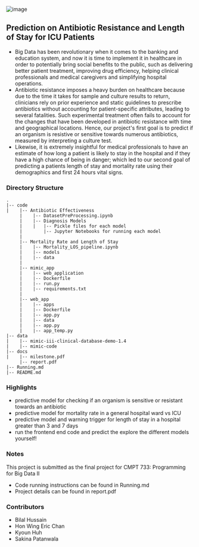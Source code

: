 ![image](https://user-images.githubusercontent.com/32183829/115143177-98417880-9ffa-11eb-997a-b1f18a4681cf.png)

## Prediction on Antibiotic Resistance and Length of Stay for ICU Patients
- Big Data has been revolutionary when it comes to the banking and education system, and now it is time to implement it in healthcare in order to potentially bring social benefits to the public, such as delivering better patient treatment, improving drug efficiency, helping clinical professionals and medical caregivers and simplifying hospital operations.  
- Antibiotic resistance imposes a heavy burden on healthcare because due to the time it takes for sample and culture results to return, clinicians rely on prior experience and static guidelines to prescribe antibiotics without accounting for patient-specific attributes, leading to several fatalities. Such experimental treatment often fails to account for the changes that have been developed in antibiotic resistance with time and geographical locations. Hence, our project's first goal is to predict if an organism is resistive or sensitive towards numerous antibiotics, measured by interpreting a culture test. 
- Likewise, it is extremely insightful for medical professionals to have an estimate of how long a patient is likely to stay in the hospital and if they have a high chance of being in danger; which led to our second goal of predicting a patients length of stay and mortality rate using their demographics and first 24 hours vital signs.

### Directory Structure
    .
    |-- code                                          
    |    |-- Antibiotic Effectiveness                          
         |    |-- DatasetPreProcessing.ipynb
         |    |-- Diagnosis Models
         |    |   |-- Pickle files for each model
         |        |-- Jupyter Notebooks for running each model
         |
         |-- Mortality Rate and Length of Stay
         |    |-- Mortality_LOS_pipeline.ipynb
         |    |-- models
         |    |-- data
         |
         |-- mimic_app
         |    |-- web_application
         |    |-- Dockerfile
         |    |-- run.py
         |    |-- requirements.txt
         |
         |-- web_app
         |    |-- apps
         |    |-- Dockerfile
         |    |-- app.py
         |    |-- data
         |    |-- app.py
         |    |-- app_temp.py
    |-- data                                          
    |    |-- mimic-iii-clinical-database-demo-1.4
    |    |-- mimic-code         
    |-- docs
    |    |-- milestone.pdf
         |-- report.pdf
    |-- Running.md
    |-- README.md
    
### Highlights
- predictive model for checking if an organism is sensitive or resistant towards an antibiotic
- predictive model for mortality rate in a general hospital ward vs ICU
- predictive model and warning trigger for length of stay in a hospital greater than 3 and 7 days
- run the frontend end code and predict the explore the different models yourself!
    
### Notes
This project is submitted as the final project for CMPT 733: Programming for Big Data II
- Code running instructions can be found in Running.md
- Project details can be found in report.pdf
    
### Contributors
- Bilal Hussain
- Hon Wing Eric Chan
- Kyoun Huh
- Sakina Patanwala
